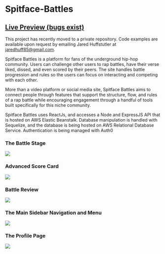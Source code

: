 # Spitface-Battles

## **[Live Preview (bugs exist)](http://www.spitfacebattles.com)**
This project has recently moved to a private repository. Code examples are available upon request by emailing Jared Huffstutler at jaredhuff85@gmail.com.

Spitface Battles is a platform for fans of the underground hip-hop community. Users can challenge other users to rap battles, have their verse liked, dissed, and even scored by their peers. The site handles battle progression and rules so the users can focus on interacting and competing with each other.

More than a video platform or social media site, Spitface Battles aims to connect people through features that support the structure, flow, and rules of a rap battle while encouraging engagement through a handful of tools built specifically for this niche community.

Spitface Battles uses ReactJs, and accesses a Node and ExpressJS API that is hosted on AWS Elastic Beanstalk. Database manipulation is handled with Sequelize, and the database is being hosted on AWS Relational Database Service. Authentication is being managed with Auth0

### The Battle Stage
<img src="https://github.com/Obsessive-Coder/Spitface-Battles-Public/blob/master/screenshots/BattleStage.PNG?raw=true" />

### Advanced Score Card
<img src="https://github.com/Obsessive-Coder/Spitface-Battles-Public/blob/master/screenshots/ScoreCard.PNG?raw=true" />

### Battle Review
<img src="https://github.com/Obsessive-Coder/Spitface-Battles-Public/blob/master/screenshots/BattleReview.PNG?raw=true" />

### The Main Sidebar Navigation and Menu
<img src="https://github.com/Obsessive-Coder/Spitface-Battles-Public/blob/master/screenshots/Sidebar.PNG?raw=true" />

### The Profile Page
<img src="https://github.com/Obsessive-Coder/Spitface-Battles-Public/blob/master/screenshots/ProfilePage.PNG?raw=true" />
